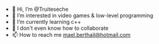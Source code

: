 - 👋 Hi, I’m @Truiteseche
- 👀 I’m interested in video games & low-level programming
- 🌱 I’m currently learning c++
- 💞️ I don't even know how to collaborate
- 📫 How to reach me mael.berthail@hotmail.com

<!---
Truiteseche/Truiteseche is a ✨ special ✨ repository because its `README.md` (this file) appears on your GitHub profile.
You can click the Preview link to take a look at your changes.
--->
